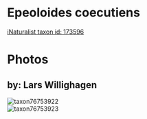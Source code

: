
Epeoloides coecutiens
=====================
  
[iNaturalist taxon id: 173596](https://www.inaturalist.org/taxa/173596)
# Photos

## by: Lars Willighagen
  
![taxon76753922](https://inaturalist-open-data.s3.amazonaws.com/photos/82472668/medium.jpeg)  
![taxon76753923](https://inaturalist-open-data.s3.amazonaws.com/photos/82472672/medium.jpeg)